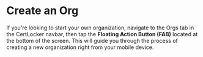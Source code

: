 # Create an Org

If you're looking to start your own organization, navigate to the Orgs tab in the CertLocker navbar, then tap the **Floating Action Button (FAB)** located at the bottom of the screen. This will guide you through the process of creating a new organization right from your mobile device.
